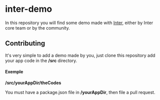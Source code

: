 # inter-demo

In this repository you will find some demo made with [Inter](https://github.com/DenisPower1/inter), either by  Inter core team or by the community.

## Contributing

It's very simple to add a demo made by you, just clone this repository add your app code in the **/src** directory.

#### Exemple

**/src/yourAppDir/theCodes**

You must have a package.json file in **/yourAppDir**, then file a pull request. 
